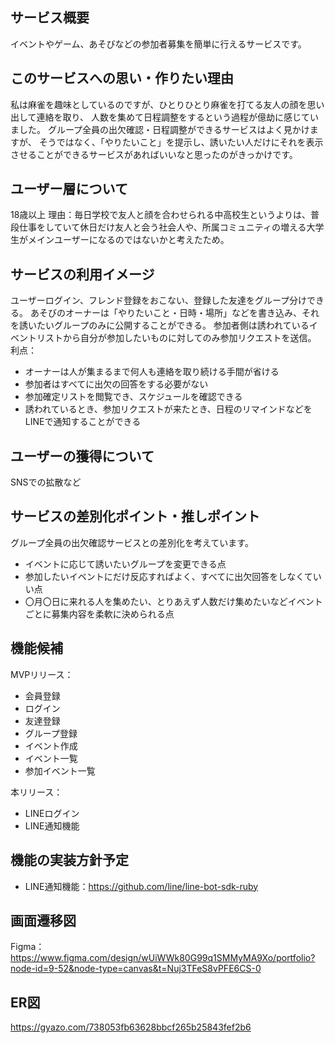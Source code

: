 ## サービス概要
イベントやゲーム、あそびなどの参加者募集を簡単に行えるサービスです。

## このサービスへの思い・作りたい理由
私は麻雀を趣味としているのですが、ひとりひとり麻雀を打てる友人の顔を思い出して連絡を取り、
人数を集めて日程調整をするという過程が億劫に感じていました。
グループ全員の出欠確認・日程調整ができるサービスはよく見かけますが、
そうではなく、「やりたいこと」を提示し、誘いたい人だけにそれを表示させることができるサービスがあればいいなと思ったのがきっかけです。

## ユーザー層について
18歳以上
理由：毎日学校で友人と顔を合わせられる中高校生というよりは、普段仕事をしていて休日だけ友人と会う社会人や、所属コミュニティの増える大学生がメインユーザーになるのではないかと考えたため。

## サービスの利用イメージ
ユーザーログイン、フレンド登録をおこない、登録した友達をグループ分けできる。
あそびのオーナーは「やりたいこと・日時・場所」などを書き込み、それを誘いたいグループのみに公開することができる。
参加者側は誘われているイベントリストから自分が参加したいものに対してのみ参加リクエストを送信。
利点：
- オーナーは人が集まるまで何人も連絡を取り続ける手間が省ける
- 参加者はすべてに出欠の回答をする必要がない
- 参加確定リストを閲覧でき、スケジュールを確認できる
- 誘われているとき、参加リクエストが来たとき、日程のリマインドなどをLINEで通知することができる

## ユーザーの獲得について
SNSでの拡散など

## サービスの差別化ポイント・推しポイント
グループ全員の出欠確認サービスとの差別化を考えています。
- イベントに応じて誘いたいグループを変更できる点
- 参加したいイベントにだけ反応すればよく、すべてに出欠回答をしなくていい点
- 〇月〇日に来れる人を集めたい、とりあえず人数だけ集めたいなどイベントごとに募集内容を柔軟に決められる点

## 機能候補
MVPリリース：
- 会員登録
- ログイン
- 友達登録
- グループ登録
- イベント作成
- イベント一覧
- 参加イベント一覧

本リリース：
- LINEログイン
- LINE通知機能

## 機能の実装方針予定
- LINE通知機能：https://github.com/line/line-bot-sdk-ruby

## 画面遷移図
Figma：https://www.figma.com/design/wUiWWk80G99q1SMMyMA9Xo/portfolio?node-id=9-52&node-type=canvas&t=Nuj3TFeS8vPFE6CS-0

## ER図
https://gyazo.com/738053fb63628bbcf265b25843fef2b6